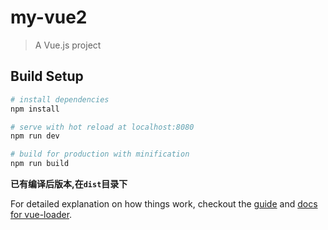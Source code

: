 # my-vue2

> A Vue.js project

## Build Setup

``` bash
# install dependencies
npm install

# serve with hot reload at localhost:8080
npm run dev

# build for production with minification
npm run build
```

**已有编译后版本,在`dist`目录下**

For detailed explanation on how things work, checkout the [guide](http://vuejs-templates.github.io/webpack/) and [docs for vue-loader](http://vuejs.github.io/vue-loader).

